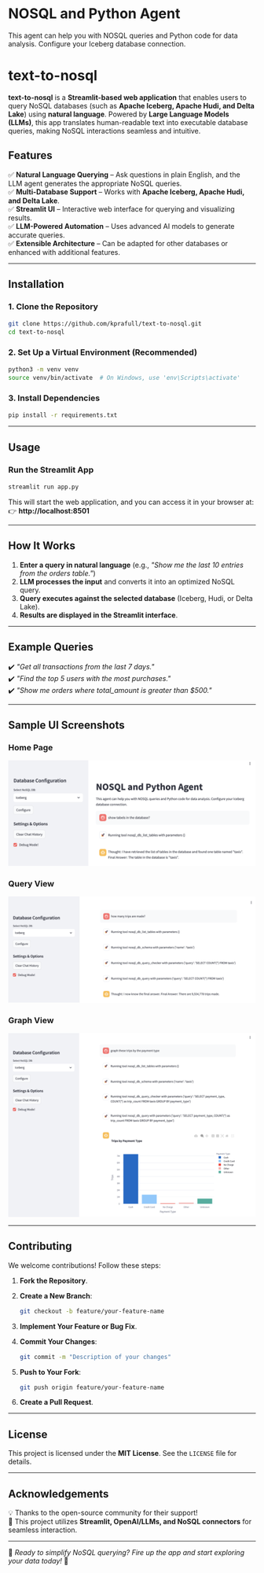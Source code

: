 # NOSQL and Python Agent
This agent can help you with NOSQL queries and Python code for data analysis. Configure your Iceberg database connection.

# **text-to-nosql**  

**text-to-nosql** is a **Streamlit-based web application** that enables users to query NoSQL databases (such as **Apache Iceberg, Apache Hudi, and Delta Lake**) using **natural language**. Powered by **Large Language Models (LLMs)**, this app translates human-readable text into executable database queries, making NoSQL interactions seamless and intuitive.  

## **Features**  

✅ **Natural Language Querying** – Ask questions in plain English, and the LLM agent generates the appropriate NoSQL queries.  
✅ **Multi-Database Support** – Works with **Apache Iceberg, Apache Hudi, and Delta Lake**.  
✅ **Streamlit UI** – Interactive web interface for querying and visualizing results.  
✅ **LLM-Powered Automation** – Uses advanced AI models to generate accurate queries.  
✅ **Extensible Architecture** – Can be adapted for other databases or enhanced with additional features.  

---

## **Installation**  

### **1. Clone the Repository**  

```bash
git clone https://github.com/kprafull/text-to-nosql.git
cd text-to-nosql
```

### **2. Set Up a Virtual Environment (Recommended)**  

```bash
python3 -m venv venv
source venv/bin/activate  # On Windows, use 'env\Scripts\activate'
```

### **3. Install Dependencies**  

```bash
pip install -r requirements.txt
```

---

## **Usage**  

### **Run the Streamlit App**  

```bash
streamlit run app.py
```

This will start the web application, and you can access it in your browser at:  
👉 **http://localhost:8501**  

---

## **How It Works**  

1. **Enter a query in natural language** (e.g., *"Show me the last 10 entries from the orders table."*)  
2. **LLM processes the input** and converts it into an optimized NoSQL query.  
3. **Query executes against the selected database** (Iceberg, Hudi, or Delta Lake).  
4. **Results are displayed in the Streamlit interface**.  

---

## **Example Queries**  

✔️ *"Get all transactions from the last 7 days."*  
✔️ *"Find the top 5 users with the most purchases."*  
✔️ *"Show me orders where total_amount is greater than $500."*  

---

## Sample UI Screenshots

### Home Page
![Home Page](https://github.com/kprafull/text-to-nosql/blob/main/src/media/tables.png)

### Query View
![Query View](https://github.com/kprafull/text-to-nosql/blob/main/src/media/trips.png)

### Graph View
![Graph View](https://github.com/kprafull/text-to-nosql/blob/main/src/media/graph.png)

---

## **Contributing**  

We welcome contributions! Follow these steps:  

1. **Fork the Repository**.  
2. **Create a New Branch**:  

   ```bash
   git checkout -b feature/your-feature-name
   ```

3. **Implement Your Feature or Bug Fix**.  
4. **Commit Your Changes**:  

   ```bash
   git commit -m "Description of your changes"
   ```

5. **Push to Your Fork**:  

   ```bash
   git push origin feature/your-feature-name
   ```

6. **Create a Pull Request**.  

---

## **License**  

This project is licensed under the **MIT License**. See the `LICENSE` file for details.  

---

## **Acknowledgements**  

💡 Thanks to the open-source community for their support!  
🙏 This project utilizes **Streamlit, OpenAI/LLMs, and NoSQL connectors** for seamless interaction.  

---

🚀 *Ready to simplify NoSQL querying? Fire up the app and start exploring your data today!* 🚀

